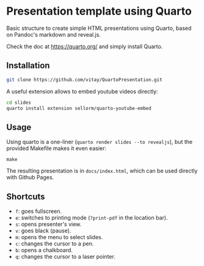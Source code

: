 # Presentation template using Quarto

Basic structure to create simple HTML presentations using Quarto, based on Pandoc's markdown and reveal.js. 

Check the doc at <https://quarto.org/> and simply install Quarto.

## Installation

```bash
git clone https://github.com/vitay/QuartoPresentation.git
```

A useful extension allows to embed youtube videos directly:

```bash
cd slides
quarto install extension sellorm/quarto-youtube-embed
```

## Usage

Using quarto is a one-liner (`quarto render slides --to revealjs`), but the provided Makefile makes it even easier:

```
make
```

The resulting presentation is in `docs/index.html`, which can be used directly with Github Pages.

## Shortcuts

* `f`: goes fullscreen.
* `e`: switches to printing mode (`?print-pdf` in the location bar). 
* `s`: opens presenter's view.
* `v`: goes black (pause).
* `m`: opens the menu to select slides.
* `c`: changes the cursor to a pen.
* `b`: opens a chalkboard.
* `q`: changes the cursor to a laser pointer.
